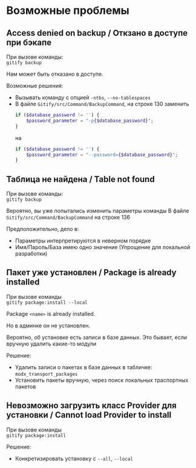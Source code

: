 # Возможные проблемы

## Access denied on backup / Откзано в доступе при бэкапе

При вызове команды:     
`gitify backup`

Нам может быть отказано в доступе.

Возможные решения:
* Вызывать команду с опцией `-ntbs`, `--no-tablespaces`
* В файле `Gitify/src/Command/BackupCommand`, на строке 130 заменить 
    ```php
    if ($database_password != '') {
        $password_parameter = "-p{$database_password}";
    }
    ```
    на 
    ```php
    if ($database_password != '') {
        $password_parameter = "--password={$database_password}";
    }
    ```

## Таблица не найдена / Table not found

При вызове команды:     
`gitify backup`

Вероятно, вы уже попытались изменить параметры команды В файле `Gitify/src/Command/BackupCommand` на строке 136

Предположительно, дело в:
- Параметры интерпретируются в неверном порядке
- Имя/Пароль/База имею одно значение (Упрощение для локальной разработки)

## Пакет уже установлен / Package is already installed

При вызове команды      
`gitify package:install --local`

Package `<name>` is already installed.

Но в админке он не установлен. 

Вероятно, об установке есть записи в базе данных.
Это бывает, если вручную удалить какие-то модули

Решение:
* Удалить записи о пакетах в базе данных в табличке: `modx_transport_packages`
* Установить пакеты вручную, через поиск локальных траспортных пакетов

## Невозможно загрузить класс Provider для установки / Cannot load Provider to install

При вызове команды      
`gitify package:install`

Решение: 
* Конкретизировать установку c `--all`, `--local`